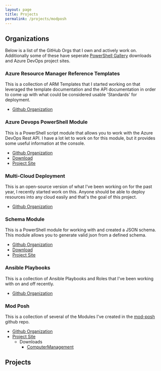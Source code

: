 ```yaml
---
layout: page
title: Projects
permalink: /projects/modposh
---
```

## Organizations

Below is a list of the GitHub Orgs that I own and actively work on. Additionally some of these have seperate [PowerShell Gallery](https://www.powershellgallery.com/) downloads and Azure DevOps project sites.

### Azure Resource Manager Reference Templates

This is a collection of ARM Templates that I started working on that leveraged the template documentation and the API documentation in order to come up with what could be considered usable 'Standards' for deployment.

* [Github Organization](https://github.com/ArmReference)

### Azure Devops PowerShell Module

This is a PowerShell script module that allows you to work with the Azure DevOps Rest API. I have a lot let to work on for this module, but it provides some useful information at the console.

* [Github Organization](https://github.com/Azure-Devops-PowerShell-Module)
* [Download](https://www.powershellgallery.com/packages/AzDevOps)
* [Project Site](https://dev.azure.com/patton-tech/AzDevOps)

### Multi-Cloud Deployment

This is an open-source version of what I've been working on for the past year, I recently started work on this. Anyone should be able to deploy resources into any cloud easily and that's the goal of this project.

* [Github Organization](https://github.com/MultiCloudDeployment)

### Schema Module

This is a PowerShell module for working with and created a JSON schema. This module allows you to generate valid json from a defined schema.

* [Github Organization](https://github.com/SchemaModule)
* [Download](https://www.powershellgallery.com/packages/schema)
* [Project Site](https://dev.azure.com/patton-tech/SchemaModule)

### Ansible Playbooks

This is a collection of Ansible Playbooks and Roles that I've been working with on and off recently.

* [Github Organization](https://github.com/anisble-playbooks)

### Mod Posh

This is a collection of several of the Modules I've created in the [mod-posh](https://github.com/jeffpatton1971/mod-posh) github repo.

* [Github Organization](https://github.com/mod-posh)
* [Project Site](https://dev.azure.com/patton-tech/Mod-Posh)
  * Downloads
    * [ComputerManagement](https://www.powershellgallery.com/packages/ComputerManagement)

## Projects
